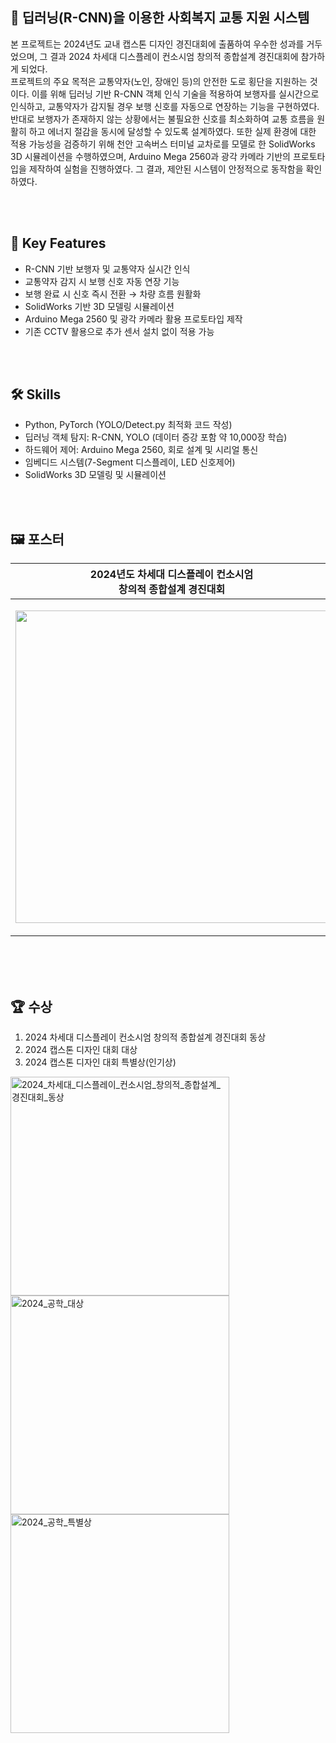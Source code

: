 ## 🚦 딥러닝(R-CNN)을 이용한 사회복지 교통 지원 시스템
본 프로젝트는 2024년도 교내 캡스톤 디자인 경진대회에 출품하여 우수한 성과를 거두었으며, 그 결과 2024 차세대 디스플레이 컨소시엄 창의적 종합설계 경진대회에 참가하게 되었다.
<br> 프로젝트의 주요 목적은 교통약자(노인, 장애인 등)의 안전한 도로 횡단을 지원하는 것이다. 이를 위해 딥러닝 기반 R-CNN 객체 인식 기술을 적용하여 보행자를 실시간으로 인식하고, 교통약자가 감지될 경우 보행 신호를 자동으로 연장하는 기능을 구현하였다. 반대로 보행자가 존재하지 않는 상황에서는 불필요한 신호를 최소화하여 교통 흐름을 원활히 하고 에너지 절감을 동시에 달성할 수 있도록 설계하였다. 또한 실제 환경에 대한 적용 가능성을 검증하기 위해 천안 고속버스 터미널 교차로를 모델로 한 SolidWorks 3D 시뮬레이션을 수행하였으며, Arduino Mega 2560과 광각 카메라 기반의 프로토타입을 제작하여 실험을 진행하였다. 그 결과, 제안된 시스템이 안정적으로 동작함을 확인하였다.

<br>
<br>


## 📑 Key Features
- R-CNN 기반 보행자 및 교통약자 실시간 인식
- 교통약자 감지 시 보행 신호 자동 연장 기능
- 보행 완료 시 신호 즉시 전환 → 차량 흐름 원활화
- SolidWorks 기반 3D 모델링 시뮬레이션
- Arduino Mega 2560 및 광각 카메라 활용 프로토타입 제작
- 기존 CCTV 활용으로 추가 센서 설치 없이 적용 가능
<br>
<br>

## 🛠️ Skills
- Python, PyTorch (YOLO/Detect.py 최적화 코드 작성)
- 딥러닝 객체 탐지: R-CNN, YOLO (데이터 증강 포함 약 10,000장 학습)
- 하드웨어 제어: Arduino Mega 2560, 회로 설계 및 시리얼 통신
- 임베디드 시스템(7-Segment 디스플레이, LED 신호제어)
- SolidWorks 3D 모델링 및 시뮬레이션
<br>
<br>
  
## 🖼️ 포스터
| 2024년도 차세대 디스플레이 컨소시엄<br>창의적 종합설계 경진대회 | 2024년도 교내 캡스톤 디자인 경진대회 |
| -------------------------------------------------------- | ----------------------------------- |
| <p align="center"> <img height="500" src="https://github.com/user-attachments/assets/718361db-f205-48ce-88f1-b90743a76749" /> </p> | <p align="center"> <img height="500" src="https://github.com/user-attachments/assets/e67c0bef-180e-4b8b-96d1-d8d6b28b51f2" /> </p> |
<br>
<br>
<br>

## 🏆 수상
1. 2024 차세대 디스플레이 컨소시엄 창의적 종합설계 경진대회 동상
2. 2024 캡스톤 디자인 대회 대상
3. 2024 캡스톤 디자인 대회 특별상(인기상)
   
<p align="left">
  <img height="350" alt="2024_차세대_디스플레이_컨소시엄_창의적_종합설계_경진대회_동상" src="https://github.com/user-attachments/assets/6072183f-1f97-4626-99be-c884e71a6806" />
  <img height="350" alt="2024_공학_대상" src="https://github.com/user-attachments/assets/b193fd18-f6ac-479f-8165-ccb8253236c4" />
  <img height="350" alt="2024_공학_특별상" src="https://github.com/user-attachments/assets/9520aabc-1cb4-4256-98af-1d80167b6176" />
</p>





